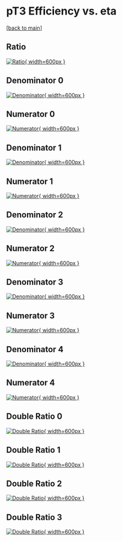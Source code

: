 # pT3 Efficiency vs. eta

[[back to main](./)]



## Ratio

[![Ratio](../mtv/var/pT3_loweta_321_-1_eff_eta.png){ width=600px }](../mtv/var/pT3_loweta_321_-1_eff_eta.pdf)

## Denominator 0

[![Denominator](../mtv/den/pT3_loweta_321_-1_eff_eta_den0.png){ width=600px }](../mtv/den/pT3_loweta_321_-1_eff_eta_den0.pdf)

## Numerator 0

[![Numerator](../mtv/num/pT3_loweta_321_-1_eff_eta_num0.png){ width=600px }](../mtv/num/pT3_loweta_321_-1_eff_eta_num0.pdf)

## Denominator 1

[![Denominator](../mtv/den/pT3_loweta_321_-1_eff_eta_den1.png){ width=600px }](../mtv/den/pT3_loweta_321_-1_eff_eta_den1.pdf)

## Numerator 1

[![Numerator](../mtv/num/pT3_loweta_321_-1_eff_eta_num1.png){ width=600px }](../mtv/num/pT3_loweta_321_-1_eff_eta_num1.pdf)

## Denominator 2

[![Denominator](../mtv/den/pT3_loweta_321_-1_eff_eta_den2.png){ width=600px }](../mtv/den/pT3_loweta_321_-1_eff_eta_den2.pdf)

## Numerator 2

[![Numerator](../mtv/num/pT3_loweta_321_-1_eff_eta_num2.png){ width=600px }](../mtv/num/pT3_loweta_321_-1_eff_eta_num2.pdf)

## Denominator 3

[![Denominator](../mtv/den/pT3_loweta_321_-1_eff_eta_den3.png){ width=600px }](../mtv/den/pT3_loweta_321_-1_eff_eta_den3.pdf)

## Numerator 3

[![Numerator](../mtv/num/pT3_loweta_321_-1_eff_eta_num3.png){ width=600px }](../mtv/num/pT3_loweta_321_-1_eff_eta_num3.pdf)

## Denominator 4

[![Denominator](../mtv/den/pT3_loweta_321_-1_eff_eta_den4.png){ width=600px }](../mtv/den/pT3_loweta_321_-1_eff_eta_den4.pdf)

## Numerator 4

[![Numerator](../mtv/num/pT3_loweta_321_-1_eff_eta_num4.png){ width=600px }](../mtv/num/pT3_loweta_321_-1_eff_eta_num4.pdf)

## Double Ratio 0

[![Double Ratio](../mtv/ratio/pT3_loweta_321_-1_eff_eta_ratio0.png){ width=600px }](../mtv/ratio/pT3_loweta_321_-1_eff_eta_ratio0.pdf)

## Double Ratio 1

[![Double Ratio](../mtv/ratio/pT3_loweta_321_-1_eff_eta_ratio1.png){ width=600px }](../mtv/ratio/pT3_loweta_321_-1_eff_eta_ratio1.pdf)

## Double Ratio 2

[![Double Ratio](../mtv/ratio/pT3_loweta_321_-1_eff_eta_ratio2.png){ width=600px }](../mtv/ratio/pT3_loweta_321_-1_eff_eta_ratio2.pdf)

## Double Ratio 3

[![Double Ratio](../mtv/ratio/pT3_loweta_321_-1_eff_eta_ratio3.png){ width=600px }](../mtv/ratio/pT3_loweta_321_-1_eff_eta_ratio3.pdf)

